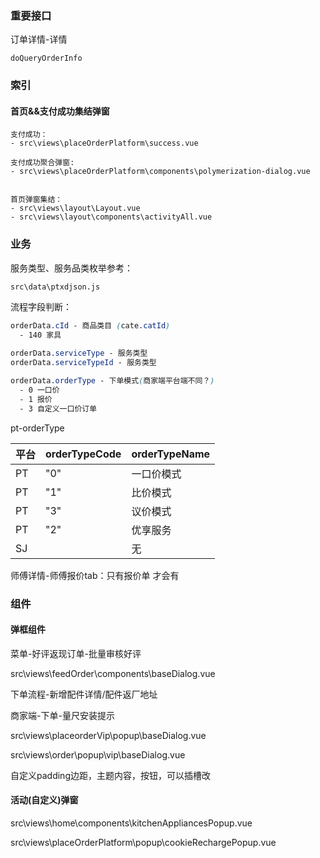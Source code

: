 ### 重要接口

订单详情-详情

```http
doQueryOrderInfo
```



### 索引

#### 首页&&支付成功集结弹窗

```
支付成功：
- src\views\placeOrderPlatform\success.vue

支付成功聚合弹窗:
- src\views\placeOrderPlatform\components\polymerization-dialog.vue


首页弹窗集结：
- src\views\layout\Layout.vue
- src\views\layout\components\activityAll.vue
```



### 业务

服务类型、服务品类枚举参考：

```
src\data\ptxdjson.js
```

流程字段判断：

```css
orderData.cId - 商品类目 (cate.catId)
  - 140 家具
  
orderData.serviceType - 服务类型
orderData.serviceTypeId - 服务类型

orderData.orderType - 下单模式(商家端平台端不同？)
  - 0 一口价
  - 1 报价
  - 3 自定义一口价订单
```

pt-orderType

| 平台 | **orderTypeCode** | **orderTypeName** |
| ---- | ----------------- | ----------------- |
| PT   | "0"               | 一口价模式        |
| PT   | "1"               | 比价模式          |
| PT   | "3"               | 议价模式          |
| PT   | "2"               | 优享服务          |
| SJ   |                   | 无                |

师傅详情-师傅报价tab：只有报价单 才会有





### 组件

#### 弹框组件

菜单-好评返现订单-批量审核好评

src\views\feedOrder\components\baseDialog.vue

下单流程-新增配件详情/配件返厂地址



商家端-下单-量尺安装提示

src\views\placeorderVip\popup\baseDialog.vue

src\views\order\popup\vip\baseDialog.vue

自定义padding边距，主题内容，按钮，可以插槽改



#### 活动(自定义)弹窗

src\views\home\components\kitchenAppliancesPopup.vue

src\views\placeOrderPlatform\popup\cookieRechargePopup.vue



